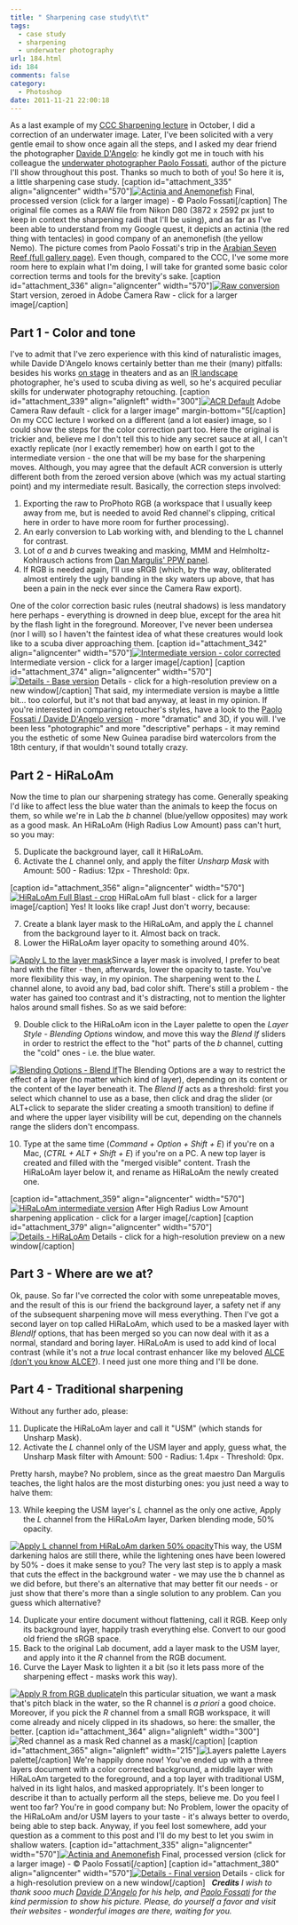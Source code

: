 ```yaml
---
title: " Sharpening case study\t\t"
tags:
  - case study
  - sharpening
  - underwater photography
url: 184.html
id: 184
comments: false
category:
  - Photoshop
date: 2011-11-21 22:00:18
---
```


As a last example of my [CCC Sharpening lecture](http://localhost:8888/2011/09/sharpening-session-at-ccc/ "Sharpening session at CCC") in October, I did a correction of an underwater image. Later, I've been solicited with a very gentle email to show once again all the steps, and I asked my dear friend the photographer [Davide D'Angelo](http://www.davidedangelo.com/ "Davide D'Angelo Photographer"): he kindly got me in touch with his colleague the [underwater photographer Paolo Fossati](http://www.paolo-fossati.com/ "Paolo Fossati underwater photographer"), author of the picture I'll show throughout this post. Thanks so much to both of you! So here it is, a little sharpening case study. \[caption id="attachment_335" align="aligncenter" width="570"\][![Actinia and Anemonefish](http://localhost:8888/wp-content/uploads/2011/11/03-Final_L.jpg "Actinia and Anemonefish")](http://localhost:8888/wp-content/uploads/2011/11/03-Final_H.jpg) Final, processed version (click for a larger image) - © Paolo Fossati\[/caption\]  The original file comes as a RAW file from Nikon D80 (3872 x 2592 px just to keep in context the sharpening radii that I'll be using), and as far as I've been able to understand from my Google quest, it depicts an actinia (the red thing with tentacles) in good company of an anemonefish (the yellow Nemo). The picture comes from Paolo Fossati's trip in the [Arabian Seven Reef (full gallery page)](http://www.paolo-fossati.com/Galleria%20Arabia/Galleria%20Arabia.html "Arabian Seven Reef - images by Paolo Fossati photographer"). Even though, compared to the CCC, I've some more room here to explain what I'm doing, I will take for granted some basic color correction terms and tools for the brevity's sake. \[caption id="attachment_336" align="aligncenter" width="570"\][![Raw conversion](http://localhost:8888/wp-content/uploads/2011/11/raw_L.jpg "Raw conversion")](http://localhost:8888/wp-content/uploads/2011/11/raw_H.jpg) Start version, zeroed in Adobe Camera Raw - click for a larger image\[/caption\]

Part 1 - Color and tone
-----------------------

I've to admit that I've zero experience with this kind of naturalistic images, while Davide D'Angelo knows certainly better than me their (many) pitfalls: besides his works [on stage](http://www.davidedangelo.com/Danza.html "Davide D'Angelo - on stage photography") in theaters and as an [IR landscape](http://www.davidedangelo.com/Infrared_gallery/infrared_gallery.html "Davide D'Angelo - Infrared Landscape photography") photographer, he's used to scuba diving as well, so he's acquired peculiar skills for underwater photography retouching. \[caption id="attachment_339" align="alignleft" width="300"\][![ACR Default](http://localhost:8888/wp-content/uploads/2011/11/ACR-Default.jpg "ACR Default")](http://localhost:8888/wp-content/uploads/2011/11/ACR_Default_H.jpg) Adobe Camera Raw default - click for a larger image" margin-bottom="5\[/caption\] On my CCC lecture I worked on a different (and a lot easier) image, so I could show the steps for the color correction part too. Here the original is trickier and, believe me I don't tell this to hide any secret sauce at all, I can't exactly replicate (nor I exactly remember) how on earth I got to the intermediate version - the one that will be my base for the sharpening moves. Although, you may agree that the default ACR conversion is utterly different both from the zeroed version above (which was my actual starting point) and my intermediate result. Basically, the correction steps involved:

1.  Exporting the raw to ProPhoto RGB (a workspace that I usually keep away from me, but is needed to avoid Red channel's clipping, critical here in order to have more room for further processing).
2.  An early conversion to Lab working with, and blending to the L channel for contrast.
3.  Lot of _a_ and _b_ curves tweaking and masking, MMM and Helmholtz-Kohlrausch actions from [Dan Margulis' PPW panel](http://www.ledet.com/margulis/ppw).
4.  If RGB is needed again, I'll use sRGB (which, by the way, obliterated almost entirely the ugly banding in the sky waters up above, that has been a pain in the neck ever since the Camera Raw export).

One of the color correction basic rules (neutral shadows) is less mandatory here perhaps - everything is drowned in deep blue, except for the area hit by the flash light in the foreground. Moreover, I've never been undersea (nor I will) so I haven't the faintest idea of what these creatures would look like to a scuba diver approaching them. \[caption id="attachment_342" align="aligncenter" width="570"\][![Intermediate version - color corrected](http://localhost:8888/wp-content/uploads/2011/11/01-Intermediate_L.jpg "Intermediate version - color corrected")](http://localhost:8888/wp-content/uploads/2011/11/01-intermediate_H.jpg) Intermediate version - click for a larger image\[/caption\] \[caption id="attachment_374" align="aligncenter" width="570"\][![Details - Base version](http://localhost:8888/wp-content/uploads/2011/11/Details_BASE.jpg "Details - Base version")](http://localhost:8888/wp-content/uploads/2011/11/Details_BASE.jpg) Details - click for a high-resolution preview on a new window\[/caption\] That said, my intermediate version is maybe a little bit... too colorful, but it's not that bad anyway, at least in my opinion. If you're interested in comparing retoucher's styles, have a look to the [Paolo Fossati / Davide D'Angelo version](http://www.paolo-fossati.com/Galleria%20Arabia/slides/Ayla-22.jpg "Paolo Fossati / Davide D'Angelo version") \- more "dramatic" and 3D, if you will. I've been less "photographic" and more "descriptive" perhaps - it may remind you the esthetic of some New Guinea paradise bird watercolors from the 18th century, if that wouldn't sound totally crazy.

Part 2 - HiRaLoAm
-----------------

Now the time to plan our sharpening strategy has come. Generally speaking I'd like to affect less the blue water than the animals to keep the focus on them, so while we're in Lab the _b_ channel (blue/yellow opposites) may work as a good mask. An HiRaLoAm (High Radius Low Amount) pass can't hurt, so you may:

5.  Duplicate the background layer, call it HiRaLoAm.
6.  Activate the _L_ channel only, and apply the filter _Unsharp Mask_ with Amount: 500 - Radius: 12px - Threshold: 0px.

\[caption id="attachment_356" align="aligncenter" width="570"\][![HiRaLoAm Full Blast - crop](http://localhost:8888/wp-content/uploads/2011/11/HiRaLoAm_FULL_crop.jpg "HiRaLoAm Full Blast - crop")](http://localhost:8888/wp-content/uploads/2011/11/HiRaLoAm_FULL1.jpg) HiRaLoAm full blast - click for a larger image\[/caption\] Yes! It looks like crap! Just don't worry, because:

7.  Create a blank layer mask to the HiRaLoAm, and apply the _L_ channel from the background layer to it. Almost back on track.
8.  Lower the HiRaLoAm layer opacity to something around 40%.

[![Apply L to the layer mask](http://localhost:8888/wp-content/uploads/2011/11/Apply_l-150x89.png)](http://localhost:8888/wp-content/uploads/2011/11/Apply_l.png)Since a layer mask is involved, I prefer to beat hard with the filter - then, afterwards, lower the opacity to taste. You've more flexibility this way, in my opinion. The sharpening went to the _L_ channel alone, to avoid any bad, bad color shift. There's still a problem - the water has gained too contrast and it's distracting, not to mention the lighter halos around small fishes. So as we said before:

9.  Double click to the HiRaLoAm icon in the Layer palette to open the _Layer Style - Blending Options_ window, and move this way the _Blend If_ sliders in order to restrict the effect to the "hot" parts of the _b_ channel, cutting the "cold" ones - i.e. the blue water.

[![Blending Options - Blend If](http://localhost:8888/wp-content/uploads/2011/11/BlendIf-150x118.png)](http://localhost:8888/wp-content/uploads/2011/11/BlendIf.png)The Blending Options are a way to restrict the effect of a layer (no matter which kind of layer), depending on its content or the content of the layer beneath it. The _Blend If_ acts as a threshold: first you select which channel to use as a base, then click and drag the slider (or ALT+click to separate the slider creating a smooth transition) to define if and where the upper layer visibility will be cut, depending on the channels range the sliders don't encompass.

10.  Type at the same time (_Command + Option + Shift + E_) if you're on a Mac, (_CTRL + ALT + Shift + E_) if you're on a PC. A new top layer is created and filled with the "merged visible" content. Trash the HiRaLoAm layer below it, and rename as HiRaLoAm the newly created one.

\[caption id="attachment_359" align="aligncenter" width="570"\][![HiRaLoAm intermediate version](http://localhost:8888/wp-content/uploads/2011/11/02-HiRaLoAm_L.jpg "HiRaLoAm intermediate version")](http://localhost:8888/wp-content/uploads/2011/11/02-HiRaLoAm_H.jpg) After High Radius Low Amount sharpening application - click for a larger image\[/caption\] \[caption id="attachment_379" align="aligncenter" width="570"\][![Details - HiRaLoAm](http://localhost:8888/wp-content/uploads/2011/11/Details_HIRALOAM.jpg "Details - HiRaLoAm")](http://localhost:8888/wp-content/uploads/2011/11/Details_HIRALOAM.jpg) Details - click for a high-resolution preview on a new window\[/caption\]

Part 3 - Where are we at?
-------------------------

Ok, pause. So far I've corrected the color with some unrepeatable moves, and the result of this is our friend the background layer, a safety net if any of the subsequent sharpening move will mess everything. Then I've got a second layer on top called HiRaLoAm, which used to be a masked layer with _BlendIf_ options, that has been merged so you can now deal with it as a normal, standard and boring layer. HiRaLoAm is used to add kind of local contrast (while it's not a _true_ local contrast enhancer like my beloved [ALCE (don't you know ALCE?](http://www.bigano.com/ALCE "ALCE - Advanced Local Contrast Enhancer for Photoshop")). I need just one more thing and I'll be done.

Part 4 - Traditional sharpening
-------------------------------

Without any further ado, please:

11.  Duplicate the HiRaLoAm layer and call it "USM" (which stands for Unsharp Mask).
12.  Activate the _L_ channel only of the USM layer and apply, guess what, the Unsharp Mask filter with Amount: 500 - Radius: 1.4px - Threshold: 0px.

Pretty harsh, maybe? No problem, since as the great maestro Dan Margulis teaches, the light halos are the most disturbing ones: you just need a way to halve them:

13.  While keeping the USM layer's _L_ channel as the only one active, Apply the _L_ channel from the HiRaLoAm layer, Darken blending mode, 50% opacity.

[![Apply L channel from HiRaLoAm darken 50% opacity](http://localhost:8888/wp-content/uploads/2011/11/Apply_ll-150x89.png)](http://localhost:8888/wp-content/uploads/2011/11/Apply_ll.png)This way, the USM darkening halos are still there, while the lightening ones have been lowered by 50% - does it make sense to you? The very last step is to apply a mask that cuts the effect in the background water - we may use the b channel as we did before, but there's an alternative that may better fit our needs - or just show that there's more than a single solution to any problem. Can you guess which alternative?

14.  Duplicate your entire document without flattening, call it RGB. Keep only its background layer, happily trash everything else. Convert to our good old friend the sRGB space.
15.  Back to the original Lab document, add a layer mask to the USM layer, and apply into it the _R_ channel from the RGB document.
16.  Curve the Layer Mask to lighten it a bit (so it lets pass more of the sharpening effect - masks work this way).

[![Apply R from RGB duplicate](http://localhost:8888/wp-content/uploads/2011/11/RGB-150x89.png)](http://localhost:8888/wp-content/uploads/2011/11/RGB.png)In this particular situation, we want a mask that's pitch black in the water, so the R channel is _a priori_ a good choice. Moreover, if you pick the _R_ channel from a small RGB workspace, it will come already and nicely clipped in its shadows, so here: the smaller, the better. \[caption id="attachment_364" align="alignleft" width="300"\]![Red channel as a mask](http://localhost:8888/wp-content/uploads/2011/11/R-mask2.jpg "Red channel as a mask") Red channel as a mask\[/caption\] \[caption id="attachment_365" align="alignleft" width="215"\]![Layers palette](http://localhost:8888/wp-content/uploads/2011/11/Layers_small2.png "Layers palette") Layers palette\[/caption\] We're happily done now! You've ended up with a three layers document with a color corrected background, a middle layer with HiRaLoAm targeted to the foreground, and a top layer with traditional USM, halved in its light halos, and masked appropriately. It's been longer to describe it than to actually perform all the steps, believe me. Do you feel I went too far? You're in good company but: No Problem, lower the opacity of the HiRaLoAm and/or USM layers to your taste - it's always better to overdo, being able to step back. Anyway, if you feel lost somewhere, add your question as a comment to this post and I'll do my best to let you swim in shallow waters. \[caption id="attachment_335" align="aligncenter" width="570"\][![Actinia and Anemonefish](http://localhost:8888/wp-content/uploads/2011/11/03-Final_L.jpg "Actinia and Anemonefish")](http://localhost:8888/wp-content/uploads/2011/11/03-Final_H.jpg) Final, processed version (click for a larger image) - © Paolo Fossati\[/caption\] \[caption id="attachment_380" align="aligncenter" width="570"\][![Details - Final version](http://localhost:8888/wp-content/uploads/2011/11/Details_FINAL.jpg "Details - Final version")](http://localhost:8888/wp-content/uploads/2011/11/Details_FINAL.jpg) Details - click for a high-resolution preview on a new window\[/caption\]   _**Credits**_ _I wish to thank sooo much [Davide D'Angelo](http://www.davidedangelo.com "Davide D'Angelo Photographer") for his help, and [Paolo Fossati](http://www.paolo-fossati.com "Paolo Fossati Photographer") for the kind permission to show his picture. Please, do yourself a favor and visit their websites - wonderful images are there, waiting for you._